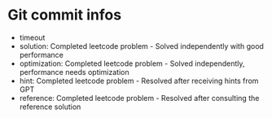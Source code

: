 # Git commit infos

- timeout
- solution: Completed leetcode problem - Solved independently with good performance
- optimization: Completed leetcode problem - Solved independently, performance needs optimization
- hint: Completed leetcode problem - Resolved after receiving hints from GPT
- reference: Completed leetcode problem - Resolved after consulting the reference solution

